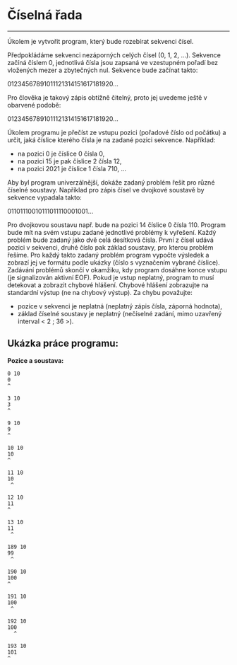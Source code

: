 # Číselná řada #
---
Úkolem je vytvořit program, který bude rozebírat sekvenci čísel.

Předpokládáme sekvenci nezáporných celých čísel (0, 1, 2, ...). Sekvence začíná číslem 0, jednotlivá čísla jsou zapsaná ve vzestupném pořadí bez vložených mezer a zbytečných nul. Sekvence bude začínat takto:

01234567891011121314151617181920...

Pro člověka je takový zápis obtížně čitelný, proto jej uvedeme ještě v obarvené podobě:

01234567891011121314151617181920...

Úkolem programu je přečíst ze vstupu pozici (pořadové číslo od počátku) a určit, jaká číslice kterého čísla je na zadané pozici sekvence. Například:

- na pozici 0 je číslice 0 čísla 0,
- na pozici 15 je pak číslice 2 čísla 12,
- na pozici 2021 je číslice 1 čísla 710, ...

Aby byl program univerzálnější, dokáže zadaný problém řešit pro různé číselné soustavy. Například pro zápis čísel ve dvojkové soustavě by sekvence vypadala takto:

01101110010111011110001001...

Pro dvojkovou soustavu např. bude na pozici 14 číslice 0 čísla 110.
Program bude mít na svém vstupu zadané jednotlivé problémy k vyřešení. Každý problém bude zadaný jako dvě celá desítková čísla. První z čísel udává pozici v sekvenci, druhé číslo pak základ soustavy, pro kterou problém řešíme. Pro každý takto zadaný problém program vypočte výsledek a zobrazí jej ve formátu podle ukázky (číslo s vyznačením vybrané číslice). Zadávání problémů skončí v okamžiku, kdy program dosáhne konce vstupu (je signalizován aktivní EOF).
Pokud je vstup neplatný, program to musí detekovat a zobrazit chybové hlášení. Chybové hlášení zobrazujte na standardní výstup (ne na chybový výstup). Za chybu považujte:

- pozice v sekvenci je neplatná (neplatný zápis čísla, záporná hodnota),
- základ číselné soustavy je neplatný (nečíselné zadání, mimo uzavřený interval < 2 ; 36 >).

**Ukázka práce programu:**
---
**Pozice a soustava:** 
```
0 10
0
^

3 10
3
^

9 10
9
^

10 10
10
^

11 10
10
 ^

12 10
11
^

13 10
11
 ^

189 10
99
 ^

190 10
100
^

191 10
100
 ^

192 10
100
  ^
  
193 10
101
^
```

